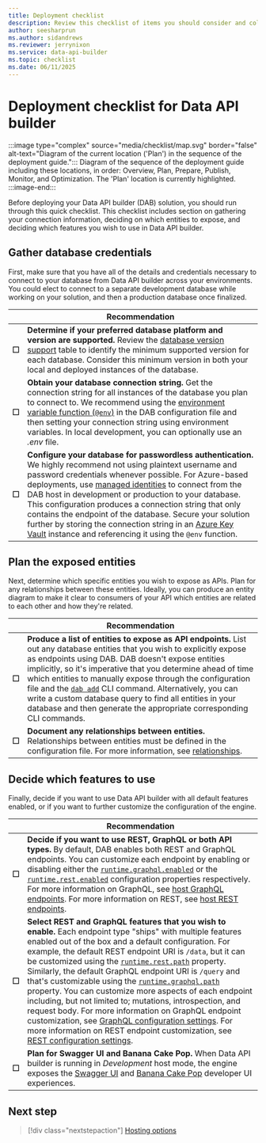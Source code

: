```yaml
---
title: Deployment checklist
description: Review this checklist of items you should consider and collect before you start your Data API builder deployment.
author: seesharprun
ms.author: sidandrews
ms.reviewer: jerrynixon
ms.service: data-api-builder
ms.topic: checklist
ms.date: 06/11/2025
---
```


# Deployment checklist for Data API builder

:::image type="complex" source="media/checklist/map.svg" border="false" alt-text="Diagram of the current location ('Plan') in the sequence of the deployment guide.":::
Diagram of the sequence of the deployment guide including these locations, in order: Overview, Plan, Prepare, Publish, Monitor, and Optimization. The 'Plan' location is currently highlighted.
:::image-end:::

Before deploying your Data API builder (DAB) solution, you should run through this quick checklist. This checklist includes section on gathering your connection information, deciding on which entities to expose, and deciding which features you wish to use in Data API builder.

## Gather database credentials

First, make sure that you have all of the details and credentials necessary to connect to your database from Data API builder across your environments. You could elect to connect to a separate development database while working on your solution, and then a production database once finalized.

| | Recommendation |
| --- | --- |
| **&#9744;** | **Determine if your preferred database platform and version are supported.** Review the [database version support](../reference-database-specific-features.md#database-version-support) table to identify the minimum supported version for each database. Consider this minimum version in both your local and deployed instances of the database. |
| **&#9744;** | **Obtain your database connection string.** Get the connection string for all instances of the database you plan to connect to. We recommend using the [environment variable function (`@env`)](../reference-functions.md#env) in the DAB configuration file and then setting your connection string using environment variables. In local development, you can optionally use an *.env* file. |
| **&#9744;** | **Configure your database for passwordless authentication.** We highly recommend not using plaintext username and password credentials whenever possible. For Azure-based deployments, use [managed identities](/entra/identity/managed-identities-azure-resources) to connect from the DAB host in development or production to your database. This configuration produces a connection string that only contains the endpoint of the database. Secure your solution further by storing the connection string in an [Azure Key Vault](/azure/key-vault) instance and referencing it using the `@env` function. |

## Plan the exposed entities

Next, determine which specific entities you wish to expose as APIs. Plan for any relationships between these entities. Ideally, you can produce an entity diagram to make it clear to consumers of your API which entities are related to each other and how they're related.

| | Recommendation |
| --- | --- |
| **&#9744;** | **Produce a list of entities to expose as API endpoints.** List out any database entities that you wish to explicitly expose as endpoints using DAB. DAB doesn't expose entities implicitly, so it's imperative that you determine ahead of time which entities to manually expose through the configuration file and the [`dab add`](../reference-command-line-interface.md#add) CLI command. Alternatively, you can write a custom database query to find all entities in your database and then generate the appropriate corresponding CLI commands. |
| **&#9744;** | **Document any relationships between entities.** Relationships between entities must be defined in the configuration file. For more information, see [relationships](../relationships.md). |

## Decide which features to use

Finally, decide if you want to use Data API builder with all default features enabled, or if you want to further customize the configuration of the engine.

| | Recommendation |
| --- | --- |
| **&#9744;** | **Decide if you want to use REST, GraphQL or both API types.** By default, DAB enables both REST and GraphQL endpoints. You can customize each endpoint by enabling or disabling either the [`runtime.graphql.enabled`](../configuration/runtime.md#graphql-runtime) or the [`runtime.rest.enabled`](../configuration/runtime.md#rest-runtime) configuration properties respectively. For more information on GraphQL, see [host GraphQL endpoints](../graphql.md). For more information on REST, see [host REST endpoints](../rest.md).  |
| **&#9744;** | **Select REST and GraphQL features that you wish to enable.** Each endpoint type "ships" with multiple features enabled out of the box and a default configuration. For example, the default REST endpoint URI is `/data`, but it can be customized using the [`runtime.rest.path`](../configuration/runtime.md#rest-runtime) property. Similarly, the default GraphQL endpoint URI is `/query` and that's customizable using the [`runtime.graphql.path`](../configuration/runtime.md#graphql-runtime) property. You can customize more aspects of each endpoint including, but not limited to; mutations, introspection, and request body. For more information on GraphQL endpoint customization, see [GraphQL configuration settings](../configuration/runtime.md#graphql-runtime). For more information on REST endpoint customization, see [REST configuration settings](../configuration/runtime.md#rest-runtime). |
| **&#9744;** | **Plan for Swagger UI and Banana Cake Pop.** When Data API builder is running in *Development* host mode, the engine exposes the [Swagger UI](https://swagger.io/swagger-ui) and [Banana Cake Pop](https://chillicream.com/products/bananacakepop) developer UI experiences. |

## Next step

> [!div class="nextstepaction"]
> [Hosting options](hosting-options.md)
